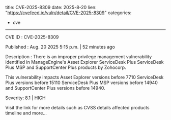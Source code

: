  
title: CVE-2025-8309
date: 2025-8-20
lien: "https://cvefeed.io/vuln/detail/CVE-2025-8309"
categories:
  - cve
---

CVE ID : CVE-2025-8309

Published :  Aug. 20
2025
5:15 p.m. | 52 minutes ago

Description : There is an improper privilege management vulnerability identified in ManageEngine's Asset Explorer
ServiceDesk Plus
ServiceDesk Plus MSP
and SupportCenter Plus products by Zohocorp. 

This vulnerability impacts Asset Explorer versions before 7710
ServiceDesk Plus versions before 15110
ServiceDesk Plus MSP versions before 14940
and SupportCenter Plus versions before 14940.

Severity: 8.1 | HIGH

Visit the link for more details
such as CVSS details
affected products
timeline
and more...

